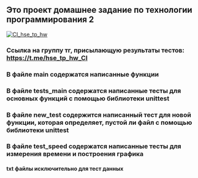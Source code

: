 ## Это проект домашнее задание по технологии программирования 2
[![CI_hse_tp_hw](https://github.com/Nonsensens/hse_tp_hw_2/actions/workflows/main.yml/badge.svg?branch=main&event=push)](https://github.com/Nonsensens/hse_tp_hw_2/actions/workflows/main.yml)
### Ссылка на группу тг, присылающую результаты тестов: https://t.me/hse_tp_hw_CI
### В файле main содержатся написанные функции
### В файле tests_main содержатся написанные тесты для основных функций с помощью библиотеки unittest
### В файле new_test содержится написанный тест для новой функции, которая определяет, пустой ли файл с помощью библиотеки unittest
### В файле test_speed содержатся написанные тесты для измерения времени и построения графика
#### txt файлы исключительно для тест данных   
 
